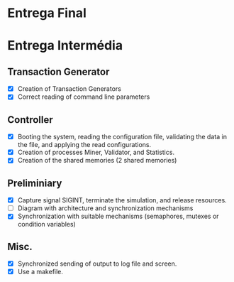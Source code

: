 # Entrega Final



# Entrega Intermédia

## Transaction Generator
- [X] Creation of Transaction Generators
- [X] Correct reading of command line parameters

## Controller
- [X] Booting the system, reading the configuration file, validating the data in the file, and applying the read configurations.
- [X] Creation of processes Miner, Validator, and Statistics.
- [X] Creation of the shared memories (2 shared memories)

## Preliminiary
- [X] Capture signal SIGINT, terminate the simulation, and release resources. 
- [ ] Diagram with architecture and synchronization mechanisms
- [X] Synchronization with suitable mechanisms (semaphores, mutexes or condition variables)

## Misc.
- [X] Synchronized sending of output to log file and screen.
- [X] Use a makefile.
